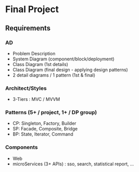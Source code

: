 
# Final Project


## Requirements

### AD
- Problem Description
- System Diagram (component/block/deployment)
- Class Diagram (1st details)
- Class Diagram (final design - applying design patterns)
- 2 detail diagrams / 1 pattern (1st & final)
  
### Architect/Styles
- 3-Tiers : MVC / MVVM

### Patterns (5+ / project, 1+ / DP group)
- CP: Singleton, Factory, Builder
- SP: Facade, Composite, Bridge
- BP: State, Iterator, Command

### Components
- Web
- microServices (3+ APIs) : sso, search, statistical report, ...
